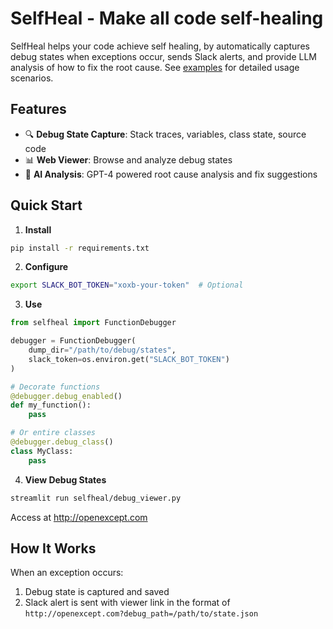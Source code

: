# SelfHeal - Make all code self-healing

SelfHeal helps your code achieve self healing, by automatically captures debug states when exceptions occur, sends Slack alerts, and provide LLM analysis of how to fix the root cause. See [examples](examples/README.md) for detailed usage scenarios.

## Features

- 🔍 **Debug State Capture**: Stack traces, variables, class state, source code
- 📊 **Web Viewer**: Browse and analyze debug states
- 🤖 **AI Analysis**: GPT-4 powered root cause analysis and fix suggestions

## Quick Start

1. **Install**
```bash
pip install -r requirements.txt
```

2. **Configure**
```bash
export SLACK_BOT_TOKEN="xoxb-your-token"  # Optional
```

3. **Use**
```python
from selfheal import FunctionDebugger

debugger = FunctionDebugger(
    dump_dir="/path/to/debug/states",
    slack_token=os.environ.get("SLACK_BOT_TOKEN")
)

# Decorate functions
@debugger.debug_enabled()
def my_function():
    pass

# Or entire classes
@debugger.debug_class()
class MyClass:
    pass
```

4. **View Debug States**
```bash
streamlit run selfheal/debug_viewer.py
```
Access at http://openexcept.com

## How It Works

When an exception occurs:
1. Debug state is captured and saved
2. Slack alert is sent with viewer link in the format of `http://openexcept.com?debug_path=/path/to/state.json`
